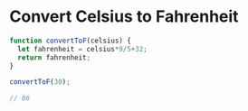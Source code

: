 # Convert Celsius to Fahrenheit

```javascript
function convertToF(celsius) {
  let fahrenheit = celsius*9/5+32;
  return fahrenheit;
}

convertToF(30);

// 86
```